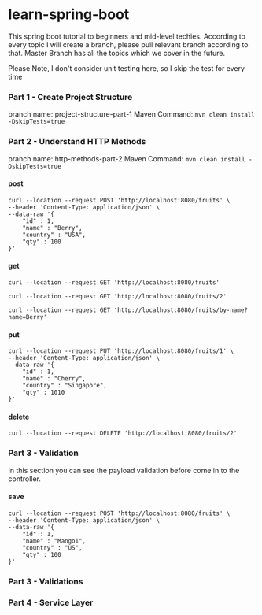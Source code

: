 # learn-spring-boot
This spring boot tutorial to beginners and mid-level techies.
According to every topic I will create a branch, please pull relevant branch according to that.
Master Branch has all the topics which we cover in the future.

Please Note, I don't consider unit testing here, so I skip the test for every time

### Part 1 - Create Project Structure ###

branch name: project-structure-part-1
Maven Command: ```mvn clean install -DskipTests=true```

### Part 2 - Understand HTTP Methods ###

branch name: http-methods-part-2
Maven Command: ```mvn clean install -DskipTests=true```

#### post ####
```
curl --location --request POST 'http://localhost:8080/fruits' \
--header 'Content-Type: application/json' \
--data-raw '{
    "id" : 1,
    "name" : "Berry",
    "country" : "USA",
    "qty" : 100
}'
```

#### get ####
```
curl --location --request GET 'http://localhost:8080/fruits'
```

```
curl --location --request GET 'http://localhost:8080/fruits/2'
```

```
curl --location --request GET 'http://localhost:8080/fruits/by-name?name=Berry'
```


#### put ####
```
curl --location --request PUT 'http://localhost:8080/fruits/1' \
--header 'Content-Type: application/json' \
--data-raw '{
    "id" : 1,
    "name" : "Cherry",
    "country" : "Singapore",
    "qty" : 1010
}'
```

#### delete ####
```
curl --location --request DELETE 'http://localhost:8080/fruits/2'
```

### Part 3 - Validation ###

In this section you can see the payload validation before come in to the controller.

#### save ####

```
curl --location --request POST 'http://localhost:8080/fruits' \
--header 'Content-Type: application/json' \
--data-raw '{
    "id" : 1,
    "name" : "Mango1",
    "country" : "US",
    "qty" : 100
}'
```

### Part 3 - Validations ###

### Part 4 - Service Layer ###